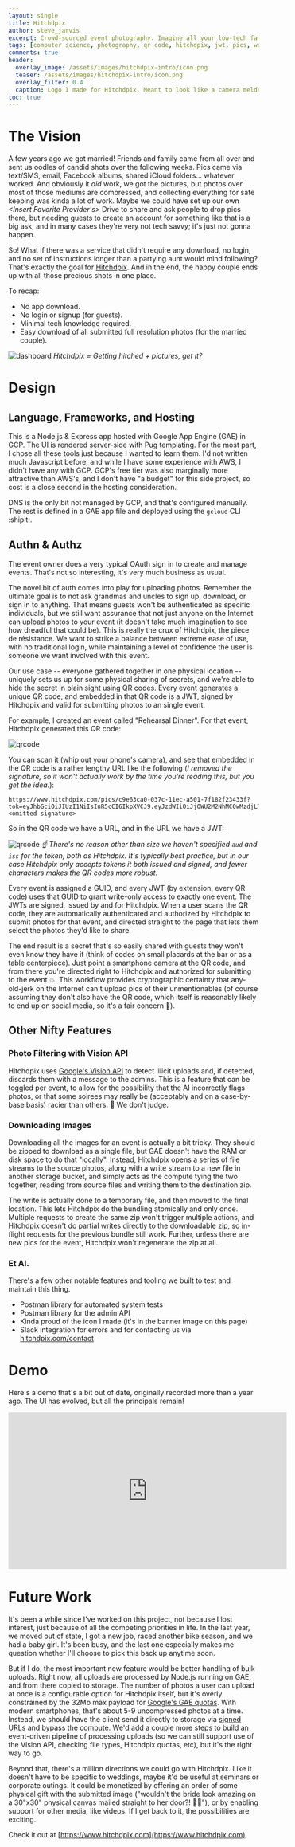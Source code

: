 ```yaml
---
layout: single
title: Hitchdpix 
author: steve_jarvis
excerpt: Crowd-sourced event photography. Imagine all your low-tech family being able to share their full resolution shots from your wedding or big event, no account creation or apps for them to learn.
tags: [computer science, photography, qr code, hitchdpix, jwt, pics, wedding]
comments: true
header:
  overlay_image: /assets/images/hitchdpix-intro/icon.png
  teaser: /assets/images/hitchdpix-intro/icon.png
  overlay_filter: 0.4
  caption: Logo I made for Hitchdpix. Meant to look like a camera melded with an engagement ring.
toc: true
---
```


<script src="https://polyfill.io/v3/polyfill.min.js?features=es6"></script>
<script id="MathJax-script" async src="https://cdn.jsdelivr.net/npm/mathjax@3/es5/tex-mml-chtml.js"></script>

# The Vision
A few years ago we got married! Friends and family came from all over and sent us oodles of 
candid shots over the following weeks. Pics came via text/SMS, email, Facebook albums, shared 
iCloud folders... whatever worked. And obviously it _did_ work, we got the pictures, but photos over
most of those mediums are compressed, and collecting everything for safe keeping was kinda a 
lot of work. Maybe we could have set up our own _\<Insert Favorite Provider's\>_ Drive to share 
and ask people to drop pics there, but needing guests to create an account for something like that
is a big ask, and in many cases they're very not tech savvy; it's just not gonna happen.

So! What if there was a service that didn't require any download, no login, and no set of instructions 
longer than a partying aunt would mind following? That's exactly the goal for [Hitchdpix](https://www.hitchdpix.com). 
And in the end, the happy couple ends up with all those precious shots in one place.

To recap:
* No app download.
* No login or signup (for guests).
* Minimal tech knowledge required.
* Easy download of all submitted full resolution photos (for the married couple).

![dashboard](/assets/images/hitchdpix-intro/new_event.png)
_Hitchdpix = Getting hitched + pictures, get it?_

# Design
## Language, Frameworks, and Hosting
This is a Node.js & Express app hosted with Google App Engine (GAE) in GCP. The UI is rendered server-side
with Pug templating. For the most part, I chose all these tools just because I wanted to learn them. I'd not 
written much Javascript before, and while I have some experience with AWS, I didn't have any with GCP. GCP's free
tier was also marginally more attractive than AWS's, and I don't have "a budget" for this side project, so 
cost is a close second in the hosting consideration.

DNS is the only bit not managed by GCP, and that's configured manually. The rest is defined in a GAE app file
and deployed using the `gcloud` CLI :shipit:.

## Authn & Authz
The event owner does a very typical OAuth sign in to create and manage events. That's not so
interesting, it's very much business as usual. 

The novel bit of auth
comes into play for uploading photos. Remember the ultimate goal is to not ask grandmas and uncles to sign up, 
download, or sign in to anything. That means guests won't be authenticated as specific individuals, but we still
want assurance that not just anyone on the Internet can upload photos to your event (it doesn't 
take much imagination to see how dreadful that could be). This is really the crux of Hitchdpix, the pièce 
de résistance. We want to strike a balance between extreme ease of use, with no traditional login, while 
maintaining a level of confidence the user is someone we want involved with this event.

Our use case -- everyone gathered together in one physical location -- uniquely sets us up for some physical 
sharing of secrets, and we're able to hide the secret in plain sight using QR codes.  Every event generates 
a unique QR code, and embedded in that QR code is a JWT, signed by Hitchdpix and valid for submitting 
photos to an single event.

For example, I created an event called "Rehearsal Dinner". For that event, Hitchdpix generated this QR code:

![qrcode](/assets/images/hitchdpix-intro/dinner_qr.png)

You can scan it (whip out your phone's camera), and see that embedded in the QR code is a rather 
lengthy URL like the following (_I removed the signature, so it won't actually work by the time you're reading 
this, but you get the idea._):

```
https://www.hitchdpix.com/pics/c9e63ca0-037c-11ec-a501-7f182f23433f?tok=eyJhbGciOiJIUzI1NiIsInR5cCI6IkpXVCJ9.eyJzdWIiOiJjOWU2M2NhMC0wMzdjLTExZWMtYTUwMS03ZjE4MmYyMzQzM2YiLCJ0eXBlIjoiZXZlbnQiLCJpYXQiOjE2Mjk2NTk1MDMsImV4cCI6MTYzNzQzNTUwM30.<omitted signature>
```

So in the QR code we have a URL, and in the URL we have a JWT:

![qrcode](/assets/images/hitchdpix-intro/decoded_jwt.png)
_:point_up: There's no reason other than size we haven't specified `aud` and `iss` for the token, both as Hitchdpix. 
It's typically best practice, but in our case Hitchdpix only accepts tokens it both issued and signed, and fewer
characters makes the QR codes more robust._

Every event is assigned a GUID, and every JWT (by extension, every QR code) uses that GUID to grant 
write-only access to exactly one event. The JWTs are signed, issued by and for Hitchdpix. When a user scans
the QR code, they are automatically authenticated and authorized by Hitchdpix to submit photos for that 
event, and directed straight to the page that lets them select the photos they'd like to share.

The end result is a secret that's so easily shared with guests they won't even know they have it (think of codes 
on small placards at the bar or as a table centerpiece). Just point a smartphone camera at the QR code, and 
from there you're directed right to Hitchdpix and authorized for submitting to the event :boom:. This 
workflow provides cryptographic certainty that any-old-jerk on 
the Internet can't upload pics of their unmentionables (of course assuming they don't also have the QR 
code, which itself is reasonably likely to end up on social media, so it's a fair concern :see_no_evil:).

## Other Nifty Features

### Photo Filtering with Vision API
Hitchdpix uses [Google's Vision API](https://cloud.google.com/vision/docs/detecting-safe-search) to detect illicit 
uploads and, if detected, discards them with a message to the admins. This is a feature that can be 
toggled per event, to allow for the possibility that the AI incorrectly flags photos, or 
that some soirees may really be (acceptably and on a case-by-base basis) racier than others. :cop: We don't judge. 

### Downloading Images
Downloading all the images for an event is actually a bit tricky. They should be zipped to download as a single file,
but GAE doesn't have the RAM or disk space to do that "locally". Instead, Hitchdpix opens a series of file streams 
to the source photos, along with a write stream to a new file in another storage bucket, and simply acts as the 
compute tying the two together, reading from source files and writing them to the destination zip.

The write is actually done to a temporary file, and then moved to the final location. This lets Hitchdpix do the 
bundling atomically and only once. Multiple requests to create the same zip won't trigger multiple actions, and
Hitchdpix doesn't do partial writes directly to the downloadable zip, so in-flight requests for the previous 
bundle still work. Further, unless there are new pics for the event, Hitchdpix won't regenerate the zip at all.

### Et Al.
There's a few other notable features and tooling we built to test and maintain this thing.

* Postman library for automated system tests
* Postman library for the admin API
* Kinda proud of the icon I made (it's in the banner image on this page)
* Slack integration for errors and for contacting us via [hitchdpix.com/contact](https://www.hitchdpix.com/contact)

# Demo
Here's a demo that's a bit out of date, originally recorded more than a year ago. The UI has evolved, but all 
the principals remain! 

<iframe width="560" height="315" src="https://www.youtube.com/embed/RaPVGe1je-g" title="YouTube Hitchdpix Demo" frameborder="0" allow="accelerometer; clipboard-write; encrypted-media; gyroscope; picture-in-picture" allowfullscreen></iframe>

# Future Work
It's been a while since I've worked on this project, not because I lost interest, just because of all the competing
priorities in life. In the last year, we moved out of state, I got a new job, 
raced another bike season, and we had a baby girl. It's been busy, and the last one especially makes me
question whether I'll choose to pick this back up anytime soon.

But if I do, the most important new feature would be better handling of bulk uploads. Right now, all uploads 
are processed by Node.js running on GAE, and from there copied to storage. The number of photos a user can upload at 
once is a configurable option for Hitchdpix itself, but it's overly constrained by the 32Mb max payload for 
[Google's GAE quotas](https://cloud.google.com/appengine/docs/flexible/nodejs/how-requests-are-handled#request_limits).
With modern smartphones, that's about 5-9 uncompressed photos at a time. Instead, we should have the client send it 
directly to storage via [signed URLs](https://cloud.google.com/storage/docs/access-control/signed-urls) and bypass
the compute. We'd add a couple more steps to build an event-driven pipeline of processing uploads (so we can still support
use of the Vision API, checking file types, Hitchdpix quotas, etc), but it's the right way to go.

Beyond that, there's a million directions we could go with Hitchdpix. Like it doesn't have to be specific to weddings,
maybe it'd be useful at seminars or corporate outings. It could be monetized by offering an order of some physical gift with the 
submitted image ("wouldn't the bride look amazing on a 30"x30" physical canvas mailed straight to her 
door?! :bride_with_veil:"), or by enabling support for other media, like videos. If I get back to it, the 
possibilities are exciting.

Check it out at [https://www.hitchdpix.com](https://www.hitchdpix.com).
